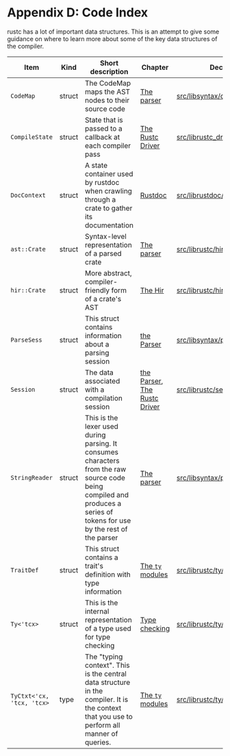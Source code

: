 # Appendix D: Code Index

rustc has a lot of important data structures. This is an attempt to give some
guidance on where to learn more about some of the key data structures of the
compiler.

Item            |  Kind    | Short description           | Chapter            | Declaration
----------------|----------|-----------------------------|--------------------|-------------------
`CodeMap` | struct | The CodeMap maps the AST nodes to their source code | [The parser] | [src/libsyntax/codemap.rs](https://github.com/rust-lang/rust/blob/master/src/libsyntax/codemap.rs)
`CompileState` | struct | State that is passed to a callback at each compiler pass | [The Rustc Driver] | [src/librustc_driver/driver.rs](https://github.com/rust-lang/rust/blob/master/src/librustc_driver/driver.rs)
`DocContext` | struct | A state container used by rustdoc when crawling through a crate to gather its documentation | [Rustdoc] | [src/librustdoc/core.rs](https://github.com/rust-lang/rust/blob/master/src/librustdoc/core.rs)
`ast::Crate` | struct | Syntax-level representation of a parsed crate | [The parser] | [src/librustc/hir/mod.rs](https://github.com/rust-lang/rust/blob/master/src/libsyntax/ast.rs)
`hir::Crate` | struct | More abstract, compiler-friendly form of a crate's AST | [The Hir] | [src/librustc/hir/mod.rs](https://github.com/rust-lang/rust/blob/master/src/librustc/hir/mod.rs)
`ParseSess` | struct | This struct contains information about a parsing session | [the Parser] | [src/libsyntax/parse/mod.rs](https://github.com/rust-lang/rust/blob/master/src/libsyntax/parse/mod.rs)
`Session` | struct | The data associated with a compilation session | [the Parser], [The Rustc Driver] | [src/librustc/session/mod.html](https://github.com/rust-lang/rust/blob/master/src/librustc/session/mod.rs)
`StringReader` | struct | This is the lexer used during parsing. It consumes characters from the raw source code being compiled and produces a series of tokens for use by the rest of the parser | [The parser] |  [src/libsyntax/parse/lexer/mod.rs](https://github.com/rust-lang/rust/blob/master/src/libsyntax/parse/lexer/mod.rs)
`TraitDef` | struct | This struct contains a trait's definition with type information | [The `ty` modules] |  [src/librustc/ty/trait_def.rs](https://github.com/rust-lang/rust/blob/master/src/librustc/ty/trait_def.rs)
`Ty<'tcx>` | struct | This is the internal representation of a type used for type checking | [Type checking] | [src/librustc/ty/mod.rs](https://github.com/rust-lang/rust/blob/master/src/librustc/ty/mod.rs)
`TyCtxt<'cx, 'tcx, 'tcx>` | type | The "typing context". This is the central data structure in the compiler. It is the context that you use to perform all manner of queries. | [The `ty` modules] | [src/librustc/ty/context.rs](https://github.com/rust-lang/rust/blob/master/src/librustc/ty/context.rs)

[The HIR]: hir.html
[The parser]: the-parser.html
[The Rustc Driver]: rustc-driver.html
[Type checking]: type-checking.html
[The `ty` modules]: ty.html
[Rustdoc]: rustdoc.html
